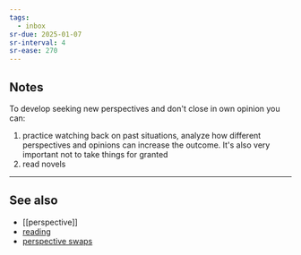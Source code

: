 ```yaml
---
tags:
  - inbox
sr-due: 2025-01-07
sr-interval: 4
sr-ease: 270
---
```

## Notes

To develop seeking new perspectives and don't close in own opinion you can:
1. practice watching back on past situations, analyze how different perspectives and opinions can increase the outcome. It's also very important not to take things for granted
2. read novels

---
## See also
- [[perspective]]
- [reading](https://hbr.org/2020/03/the-case-for-reading-fiction)
- [perspective swaps](https://hbr.org/2023/05/how-perspective-swaps-can-unlock-organizational-change)